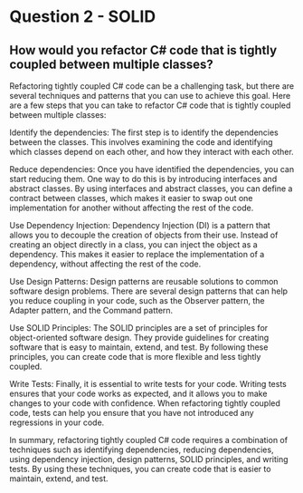 # Question 2 - SOLID

## How would you refactor C# code that is tightly coupled between multiple classes?

Refactoring tightly coupled C# code can be a challenging task, but there are several techniques and patterns that you can use to achieve this goal. Here are a few steps that you can take to refactor C# code that is tightly coupled between multiple classes:

Identify the dependencies: The first step is to identify the dependencies between the classes. This involves examining the code and identifying which classes depend on each other, and how they interact with each other.

Reduce dependencies: Once you have identified the dependencies, you can start reducing them. One way to do this is by introducing interfaces and abstract classes. By using interfaces and abstract classes, you can define a contract between classes, which makes it easier to swap out one implementation for another without affecting the rest of the code.

Use Dependency Injection: Dependency Injection (DI) is a pattern that allows you to decouple the creation of objects from their use. Instead of creating an object directly in a class, you can inject the object as a dependency. This makes it easier to replace the implementation of a dependency, without affecting the rest of the code.

Use Design Patterns: Design patterns are reusable solutions to common software design problems. There are several design patterns that can help you reduce coupling in your code, such as the Observer pattern, the Adapter pattern, and the Command pattern.

Use SOLID Principles: The SOLID principles are a set of principles for object-oriented software design. They provide guidelines for creating software that is easy to maintain, extend, and test. By following these principles, you can create code that is more flexible and less tightly coupled.

Write Tests: Finally, it is essential to write tests for your code. Writing tests ensures that your code works as expected, and it allows you to make changes to your code with confidence. When refactoring tightly coupled code, tests can help you ensure that you have not introduced any regressions in your code.

In summary, refactoring tightly coupled C# code requires a combination of techniques such as identifying dependencies, reducing dependencies, using dependency injection, design patterns, SOLID principles, and writing tests. By using these techniques, you can create code that is easier to maintain, extend, and test.